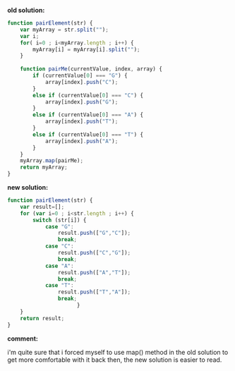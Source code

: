 **old solution:**
```javascript
function pairElement(str) {	
	var myArray = str.split("");
	var i;
	for( i=0 ; i<myArray.length ; i++) {
		myArray[i] = myArray[i].split("");
	}
	
	function pairMe(currentValue, index, array) {
		if (currentValue[0] === "G") {
			array[index].push("C");
		}
		else if (currentValue[0] === "C") {
			array[index].push("G");
		}
		else if (currentValue[0] === "A") {
			array[index].push("T");
		}
		else if (currentValue[0] === "T") {
			array[index].push("A");
		}	
	}
	myArray.map(pairMe);
	return myArray;
}
```

**new solution:**
```javascript
function pairElement(str) {
    var result=[];
    for (var i=0 ; i<str.length ; i++) {
        switch (str[i]) {
            case "G":
                result.push(["G","C"]);
                break;
            case "C":
                result.push(["C","G"]);
                break;
            case "A":
                result.push(["A","T"]);
                break;
            case "T":
                result.push(["T","A"]);
                break;
                      }
    }
    return result;
}
```
**comment:**

i'm quite sure that i forced myself to use map() method in the old solution to get more comfortable with it back then, the
new solution is easier to read.

